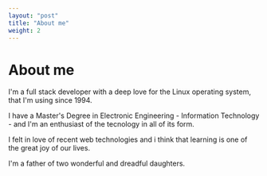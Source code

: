 ```yaml
---
layout: "post"
title: "About me"
weight: 2
---
```


# About me

I'm a full stack developer with a deep love for the Linux operating system, that
I'm using since 1994.

I have a Master's Degree in Electronic Engineering - Information Technology -
and I'm an enthusiast of the tecnology in all of its form.

I felt in love of recent web technologies and i think that learning is one of
the great joy of our lives. 

I'm a father of two wonderful and dreadful daughters.
